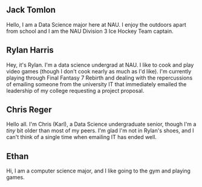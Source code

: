 Jack Tomlon
---------------------------------------
Hello, I am a Data Science major here at NAU. I enjoy the outdoors apart
from school and I am the NAU Division 3 Ice Hockey Team captain.

Rylan Harris
---------------------------------------
Hey, it's Rylan. I'm a data science undergrad at NAU. I like to cook and play video games (though I don't cook nearly as much as I'd like). I'm currently playing through Final Fantasy 7 Rebirth and dealing with the repercussions of emailing someone from the university IT that immediately emailed the leadership of my college requesting a project proposal.

Chris Reger
---------------------------------------
Hello all. I'm Chris (Karl), a Data Science undergraduate senior, though I'm a *tiny* bit older than most of my peers. I'm glad I'm not in Rylan's shoes, and I can't think of a single time when emailing IT has ended well. 


Ethan
---------------------------------------
Hi, I am a computer science major, and I like going to the gym and playing games.
